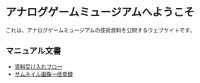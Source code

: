 # アナログゲームミュージアムへようこそ

これは、アナログゲームミュージアムの技術資料を公開するウェブサイトです。

## マニュアル文書
- [資料受け入れフロー](manuals/collection_intake_process)
- [サムネイル画像一括登録](manuals/image_bulk_import)